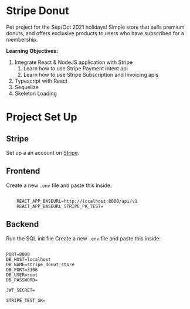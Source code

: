 # Stripe Donut

Pet project for the Sep/Oct 2021 holidays! Simple store that sells premium donuts, and offers exclusive products to users who have subscribed for a membership.

**Learning Objectives:**
1. Integrate React & NodeJS application with Stripe
    1. Learn how to use Stripe Payment Intent api
    2. Learn how to use Stripe Subscription and Invoicing apis
2. Typescript with React
3. Sequelize
4. Skeleton Loading

# Project Set Up

## Stripe

Set up a an account on [Stripe](https://stripe.com/en-sg).

## Frontend

Create a new `.env` file and paste this inside:

```

    REACT_APP_BASEURL=http://localhost:8000/api/v1
    REACT_APP_BASEURL_STRIPE_PK_TEST=
```

## Backend

Run the SQL init file
Create a new `.env` file and paste this inside:

```

PORT=8000
DB_HOST=localhost
DB_NAME=stripe_donut_store
DB_PORT=3306
DB_USER=root
DB_PASSWORD=

JWT_SECRET=

STRIPE_TEST_SK=

```